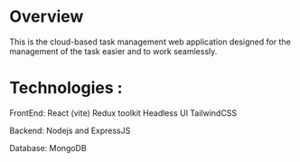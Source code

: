 # Overview 

This is the cloud-based task management web application designed for the management of the task easier
and to work seamlessly.

# Technologies :

  FrontEnd:
  React (vite)
  Redux toolkit 
  Headless UI
  TailwindCSS

  Backend:
  Nodejs and ExpressJS

  Database:
  MongoDB


